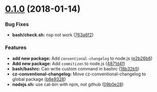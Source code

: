 <a name="0.1.0"></a>
# [0.1.0](https://github.com/HsuTing/setting/compare/4871d4f...v0.1.0) (2018-01-14)


### Bug Fixes

* **bash/check.sh:** nsp not work ([763a6f2](https://github.com/HsuTing/setting/commit/763a6f2))


### Features

* **add new package:** Add `conventional-changelog` to node.js ([e2b26b6](https://github.com/HsuTing/setting/commit/e2b26b6))
* **Add new package:** Add `commitizen` to node.js ([4871d4f](https://github.com/HsuTing/setting/commit/4871d4f))
* **bash/bashrc:** Can write custom command in bashrc ([18b32b5](https://github.com/HsuTing/setting/commit/18b32b5))
* **cz-conventional-changelog:** Move cz-conventional-changelog to global package ([b8e9328](https://github.com/HsuTing/setting/commit/b8e9328))
* **nodejs.sh:** use cat-bin with npm, not github ([09b0e28](https://github.com/HsuTing/setting/commit/09b0e28))




